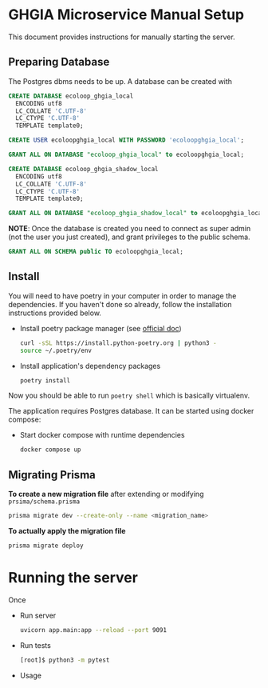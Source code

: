 # GHGIA Microservice Manual Setup

This document provides instructions for manually starting the server.

## Preparing Database

The Postgres dbms needs to be up. A database can be created with

```sql
CREATE DATABASE ecoloop_ghgia_local
  ENCODING utf8
  LC_COLLATE 'C.UTF-8'
  LC_CTYPE 'C.UTF-8'
  TEMPLATE template0;

CREATE USER ecoloopghgia_local WITH PASSWORD 'ecoloopghgia_local';

GRANT ALL ON DATABASE "ecoloop_ghgia_local" to ecoloopghgia_local;

CREATE DATABASE ecoloop_ghgia_shadow_local
  ENCODING utf8
  LC_COLLATE 'C.UTF-8'
  LC_CTYPE 'C.UTF-8'
  TEMPLATE template0;

GRANT ALL ON DATABASE "ecoloop_ghgia_shadow_local" to ecoloopghgia_local;
```

**NOTE**: Once the database is created you need to connect as super admin (not the user you just created), and grant privileges to the public schema.

```sql
GRANT ALL ON SCHEMA public TO ecoloopghgia_local;
```


## Install

You will need to have poetry in your computer in order to manage the dependencies. If you haven't done so already, follow the installation instructions provided below.

* Install poetry package manager (see [official doc](https://python-poetry.org/docs/))

  ```sh
  curl -sSL https://install.python-poetry.org | python3 -
  source ~/.poetry/env
  ```
* Install application's dependency packages

  ```bash
  poetry install
  ```

Now you should be able to run `poetry shell` which is basically virtualenv.

The application requires Postgres database. It can be started using docker compose:

* Start docker compose with runtime dependencies

  ```sh
  docker compose up
  ```

## Migrating Prisma

**To create a new migration file** after extending or modifying `prsima/schema.prisma`

  ```sh
  prisma migrate dev --create-only --name <migration_name>
  ```

**To actually apply the migration file**

  ```sh
  prisma migrate deploy
  ```

# Running the server

Once 

* Run server

  ```bash
  uvicorn app.main:app --reload --port 9091
  ```
* Run tests

  ```bash
  [root]$ python3 -m pytest
  ```
* Usage
